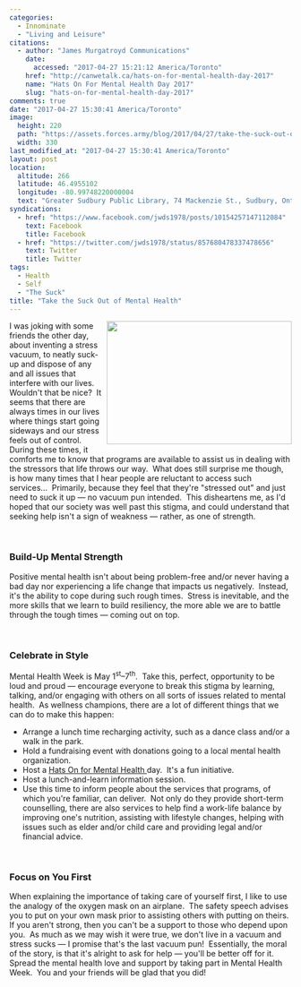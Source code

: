 ```yaml
---
categories:
  - Innominate
  - "Living and Leisure"
citations:
  - author: "James Murgatroyd Communications"
    date:
      accessed: "2017-04-27 15:21:12 America/Toronto"
    href: "http://canwetalk.ca/hats-on-for-mental-health-day-2017"
    name: "Hats On For Mental Health Day 2017"
    slug: "hats-on-for-mental-health-day-2017"
comments: true
date: "2017-04-27 15:30:41 America/Toronto"
image:
  height: 220
  path: "https://assets.forces.army/blog/2017/04/27/take-the-suck-out-of-mental-health/hotlink-ok/innominate_1_330x220.png"
  width: 330
last_modified_at: "2017-04-27 15:30:41 America/Toronto"
layout: post
location:
  altitude: 266
  latitude: 46.4955102
  longitude: -80.99748220000004
  text: "Greater Sudbury Public Library, 74 Mackenzie St., Sudbury, Ontario, P3C 4X8, Canada"
syndications:
  - href: "https://www.facebook.com/jwds1978/posts/10154257147112084"
    text: Facebook
    title: Facebook
  - href: "https://twitter.com/jwds1978/status/857680478337478656"
    text: Twitter
    title: Twitter
tags:
  - Health
  - Self
  - "The Suck"
title: "Take the Suck Out of Mental Health"
---
```


<img
  alt="" height="220" src="{{ site.uri.assets }}/blog/2017/04/27/take-the-suck-out-of-mental-health/innominate_1_330x220.png"
  style="border: 0px; float: right; margin-bottom: 10px; margin-left: 10px;" width="330" />
<p>
  I was joking with some friends the other day, about inventing a stress vacuum, to neatly suck-up and dispose of any and all issues that interfere with our
  lives.&nbsp; Wouldn't that be nice?&nbsp; It seems that there are always times in our lives where things start going sideways and our stress feels out of
  control.&nbsp; During these times, it comforts me to know that programs are available to assist us in dealing with the stressors that life throws our
  way.&nbsp; What does still surprise me though, is how many times that I hear people are reluctant to access such services&hellip;&nbsp; Primarily, because
  they feel that they're &quot;stressed out&quot; and just need to suck it up &#8212; no vacuum pun intended.&nbsp; This disheartens me, as I'd hoped that our
  society was well past this stigma, and could understand that seeking help isn't a sign of weakness &#8212; rather, as one of strength.
</p>
<!-- excerptBreak -->
<p>
  &nbsp;
</p>
<h3 id="build-up-mental-strength">
  Build-Up Mental Strength
</h3>
<p>
  Positive mental health isn't about being problem-free and/or never having a bad day nor experiencing a life change that impacts us negatively.&nbsp; Instead,
  it's the ability to cope during such rough times.&nbsp; Stress is inevitable, and the more skills that we learn to build resiliency, the more able we are to
  battle through the tough times &#8212; coming out on top.
</p>
<p>
  &nbsp;
</p>
<h3 id="celebrate-in-style">
  Celebrate in Style
</h3>
<p>
  Mental Health Week is May 1<sup>st</sup>&#8211;7<sup>th</sup>.&nbsp; Take this, perfect, opportunity to be loud and proud &#8212; encourage everyone to break
  this stigma by learning, talking, and/or engaging with others on all sorts of issues related to mental health.&nbsp; As wellness champions, there are a lot of
  different things that we can do to make this happen:
  <ul>
    <li>
      Arrange a lunch time recharging activity, such as a dance class and/or a walk in the park.
    </li>
    <li>
      Hold a fundraising event with donations going to a local mental health organization.
    </li>
    <li>
      Host a
      <a href="{{ site.url }}{{ page.url }}#cite-hats-on-for-mental-health-day-2017" rel="me" title="Hats On For Mental Health Day 2017">
        Hats On for Mental Health
      </a>
      day.&nbsp; It's a fun initiative.
    </li>
    <li>
      Host a lunch-and-learn information session.
    </li>
    <li>
      Use this time to inform people about the services that programs, of which you're familiar, can deliver.&nbsp; Not only do they provide short-term
      counselling, there are also services to help find a work-life balance by improving one's nutrition, assisting with lifestyle changes, helping with issues
      such as elder and/or child care and providing legal and/or financial advice.
    </li>
  </ul>
</p>
<p>
  &nbsp;
</p>
<h3 id="focus-on-you-first">
  Focus on You First
</h3>
<p>
  When explaining the importance of taking care of yourself first, I like to use the analogy of the oxygen mask on an airplane.&nbsp; The safety speech advises
  you to put on your own mask prior to assisting others with putting on theirs.&nbsp; If you aren't strong, then you can't be a support to those who depend upon
  you.&nbsp; As much as we may wish it were true, we don't live in a vacuum and stress sucks &#8212; I promise that's the last vacuum pun!&nbsp; Essentially,
  the moral of the story, is that it's alright to ask for help &#8212; you'll be better off for it.&nbsp; Spread the mental health love and support by taking
  part in Mental Health Week.&nbsp; You and your friends will be glad that you did!
</p>
